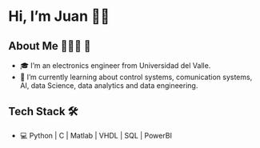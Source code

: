 <!---
TheJJL/TheJJL is a ✨ special ✨ repository because its `README.md` (this file) appears on your GitHub profile.
You can click the Preview link to take a look at your changes.
--->

# Hi, I’m Juan 👋🏻

## About Me 🙋🏻‍♂️ 🚀
- 🎓 I’m an electronics engineer from Universidad del Valle.
- 🌱 I’m currently learning about control systems, comunication systems, AI, data Science, data analytics and data engineering.

## Tech Stack 🛠
- 💻 Python | C | Matlab | VHDL | SQL | PowerBI

